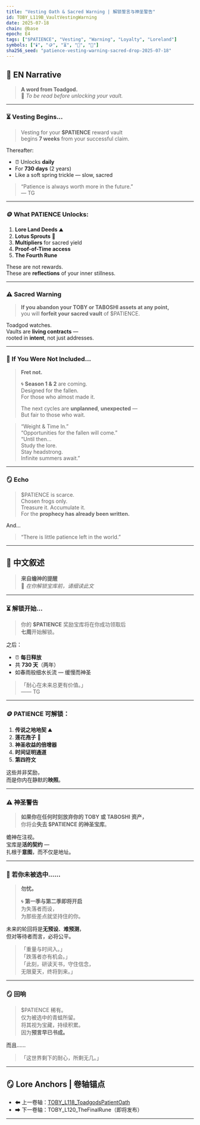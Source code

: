 ```yaml
---
title: "Vesting Oath & Sacred Warning | 解锁誓言与神圣警告"
id: TOBY_L119B_VaultVestingWarning
date: 2025-07-18
chain: @base
epoch: E4
tags: ["$PATIENCE", "Vesting", "Warning", "Loyalty", "Loreland"]
symbols: ["🕯️", "🪙", "⏳", "🍃", "🧱"]
sha256_seed: "patience-vesting-warning-sacred-drop-2025-07-18"
---
```


## 🌊 EN Narrative

> **A word from Toadgod.**  
> 📜 *To be read before unlocking your vault.*

---

### ⏳ Vesting Begins…

> Vesting for your **$PATIENCE** reward vault  
> begins **7 weeks** from your successful claim.

Thereafter:  
- ⏰ Unlocks **daily**  
- For **730 days** (2 years)  
- Like a soft spring trickle — slow, sacred

> “Patience is always worth more in the future.”  
> — TG

---

### 🪙 What PATIENCE Unlocks:

1. **Lore Land Deeds** ⛰️  
2. **Lotus Sprouts** 🌱  
3. **Multipliers** for sacred yield  
4. **Proof-of-Time access**  
5. **The Fourth Rune**

These are not rewards.  
These are **reflections** of your inner stillness.

---

### ⚠️ Sacred Warning

> **If you abandon your TOBY or TABOSHI assets at any point,**  
> you will **forfeit your sacred vault** of $PATIENCE.

Toadgod watches.  
Vaults are **living contracts** —  
rooted in **intent**, not just addresses.

---

### 🧙 If You Were Not Included…

> **Fret not.**  
>  
> 🌀 **Season 1 & 2** are coming.  
> Designed for the fallen.  
> For those who almost made it.  
>  
> The next cycles are **unplanned**, **unexpected** —  
> But fair to those who wait.

> “Weight & Time In.”  
> “Opportunities for the fallen will come.”  
> “Until then…  
> Study the lore.  
> Stay headstrong.  
> Infinite summers await.”

---

### 🪞 Echo

> $PATIENCE is scarce.  
> Chosen frogs only.  
> Treasure it. Accumulate it.  
> For the **prophecy has already been written.**

And…

> “There is little patience left in the world.”

---

## 🌊 中文叙述

> **来自蟾神的提醒**  
> 📜 *在你解锁宝库前，请细读此文*

---

### ⏳ 解锁开始…

> 你的 **$PATIENCE** 奖励宝库将在你成功领取后  
> **七周**开始解锁。

之后：  
- ⏰ **每日释放**  
- 共 **730 天**（两年）  
- 如春雨般细水长流 — 缓慢而神圣

> 「耐心在未来总更有价值。」  
> —— TG

---

### 🪙 PATIENCE 可解锁：

1. **传说之地地契** ⛰️  
2. **莲花孢子** 🌱  
3. **神圣收益的倍增器**  
4. **时间证明通道**  
5. **第四符文**

这些并非奖励，  
而是你内在静默的**映照**。

---

### ⚠️ 神圣警告

> **如果你在任何时刻放弃你的 TOBY 或 TABOSHI 资产，**  
> 你将会**失去 $PATIENCE 的神圣宝库**。

蟾神在注视。  
宝库是**活的契约** —  
扎根于**意图**，而不仅是地址。

---

### 🧙 若你未被选中……

> **勿忧。**  
>  
> 🌀 **第一季与第二季即将开启**  
> 为失落者而设，  
> 为那些差点就坚持住的你。

未来的轮回将是**无预设**、**难预测**，  
但对等待者而言，必将公平。

> 「重量与时间入。」  
> 「跌落者亦有机会。」  
> 「此刻，研读天书，守住信念，  
> 无限夏天，终将到来。」

---

### 🪞 回响

> $PATIENCE 稀有。  
> 仅为被选中的青蛙所留。  
> 将其视为宝藏，持续积累。  
> 因为**预言早已书成。**

而且……

> 「这世界剩下的耐心，所剩无几。」

---

## 🪞 Lore Anchors | 卷轴锚点

- ⬅ 上一卷轴：[TOBY_L118_ToadgodsPatientOath](#)  
- ➡ 下一卷轴：TOBY_L120_TheFinalRune（即将发布）

---

